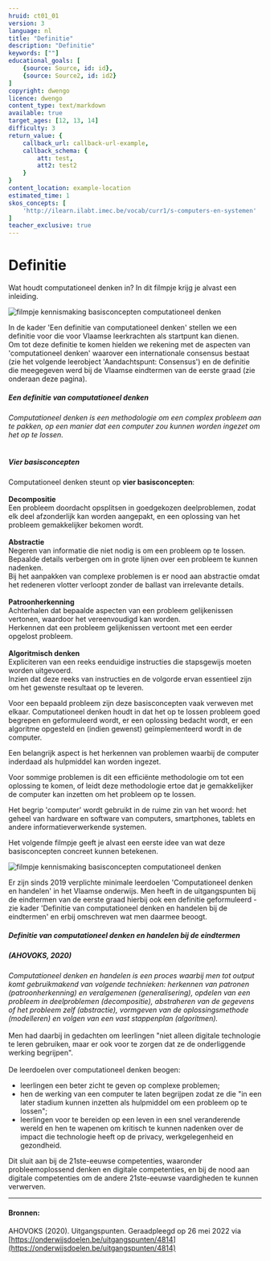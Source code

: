```yaml
---
hruid: ct01_01
version: 3
language: nl
title: "Definitie"
description: "Definitie"
keywords: [""]
educational_goals: [
    {source: Source, id: id}, 
    {source: Source2, id: id2}
]
copyright: dwengo
licence: dwengo
content_type: text/markdown
available: true
target_ages: [12, 13, 14]
difficulty: 3
return_value: {
    callback_url: callback-url-example,
    callback_schema: {
        att: test,
        att2: test2
    }
}
content_location: example-location
estimated_time: 1
skos_concepts: [
    'http://ilearn.ilabt.imec.be/vocab/curr1/s-computers-en-systemen'
]
teacher_exclusive: true
---
```

# Definitie

Wat houdt computationeel denken in? In dit filmpje krijg je alvast een inleiding.  

![](@youtube/https://www.youtube.com/embed/QrE3dtHFwas "filmpje kennismaking basisconcepten computationeel denken") 

In de kader 'Een definitie van computationeel denken' stellen we een definitie voor die voor Vlaamse leerkrachten als startpunt kan dienen.<br> 
Om tot deze definitie te komen hielden we rekening met de aspecten van 'computationeel denken' waarover een internationale consensus bestaat (zie het volgende leerobject 'Aandachtspunt: Consensus') en de definitie die meegegeven werd bij de Vlaamse eindtermen van de eerste graad (zie onderaan deze pagina).

<div class="alert alert-box alert-success">
    <strong><h5>Een definitie van computationeel denken</h5></strong> 
    <em>Computationeel denken is een methodologie om een complex probleem aan te pakken, op een manier dat een computer zou kunnen worden ingezet om het op te lossen.</em><br>
    <br>
    <strong><h5>Vier basisconcepten</h5></strong>
    Computationeel denken steunt op <strong>vier basisconcepten</strong>:<br>
    <br>
    <strong>Decompositie</strong><br>
    Een probleem doordacht opsplitsen in goedgekozen deelproblemen, zodat elk deel afzonderlijk kan worden aangepakt, en een oplossing van het probleem gemakkelijker bekomen wordt.<br>
    <br>
    <strong>Abstractie</strong><br>
    Negeren van informatie die niet nodig is om een probleem op te lossen. Bepaalde details verbergen om in grote lijnen over een probleem te kunnen nadenken.<br> 
    Bij het aanpakken van complexe problemen is er nood aan abstractie omdat het redeneren vlotter verloopt zonder de ballast van irrelevante details. <br>
    <br>
    <strong>Patroonherkenning</strong><br> 
    Achterhalen dat bepaalde aspecten van een probleem gelijkenissen vertonen, waardoor het vereenvoudigd kan worden.<br> 
    Herkennen dat een probleem gelijkenissen vertoont met een eerder opgelost probleem. <br>
    <br>
    <strong>Algoritmisch denken</strong><br> 
    Expliciteren van een reeks eenduidige instructies die stapsgewijs moeten worden uitgevoerd.<br> 
    Inzien dat deze reeks van instructies en de volgorde ervan essentieel zijn om het gewenste resultaat op te leveren.
</div> 

Voor een bepaald probleem zijn deze basisconcepten vaak verweven met elkaar. Computationeel denken houdt in dat het op te lossen probleem goed begrepen en geformuleerd wordt, er een oplossing bedacht wordt, er een algoritme opgesteld en (indien gewenst) geïmplementeerd wordt in de computer.

Een belangrijk aspect is het herkennen van problemen waarbij de computer inderdaad als hulpmiddel kan worden ingezet.

Voor sommige problemen is dit een efficiënte methodologie om tot een oplossing te komen, of leidt deze methodologie ertoe dat je gemakkelijker de computer kan inzetten om het probleem op te lossen. 
    
Het begrip 'computer' wordt gebruikt in de ruime zin van het woord: het geheel van hardware en software van computers, smartphones, tablets en andere informatieverwerkende systemen.

Het volgende filmpje geeft je alvast een eerste idee van wat deze basisconcepten concreet kunnen betekenen.  

![](@youtube/https://www.youtube.com/embed/eoJSlXszQh8 "filmpje kennismaking basisconcepten computationeel denken") 

Er zijn sinds 2019 verplichte minimale leerdoelen 'Computationeel denken en handelen' in het Vlaamse onderwijs. Men heeft in de uitgangspunten bij de eindtermen van de eerste graad hierbij ook een definitie geformuleerd - zie kader 'Definitie van computationeel denken en handelen bij de eindtermen' en erbij omschreven wat men daarmee beoogt.<br>

<div class="alert alert-box alert-success">
    <strong><h5>Definitie van computationeel denken en handelen bij de eindtermen</h5></strong> 
    <h5>(AHOVOKS, 2020)</h5> 
    <em>Computationeel denken en handelen is een proces waarbij men tot output komt gebruikmakend van volgende technieken: herkennen van patronen (patroonherkenning) en veralgemenen (generalisering), opdelen van een probleem in deelproblemen (decompositie), abstraheren van de gegevens of het probleem zelf (abstractie), vormgeven van de oplossingsmethode (modelleren) en volgen van een vast stappenplan (algoritmen).</em> <br>
    <br>
    Men had daarbij in gedachten om leerlingen "niet alleen digitale technologie te leren gebruiken, maar er ook voor te zorgen dat ze de onderliggende werking begrijpen".<br>
    <br>
    De leerdoelen over computationeel denken beogen: 
    <ul>
        <li>leerlingen een beter zicht te geven op complexe problemen;</li>
        <li>hen de werking van een computer te laten begrijpen zodat ze die "in een later stadium kunnen inzetten als hulpmiddel om een probleem op te lossen";</li>
        <li>leerlingen voor te bereiden op een leven in een snel veranderende wereld en hen te wapenen om kritisch te kunnen nadenken over de impact die technologie heeft op de privacy, werkgelegenheid en gezondheid.</li>
    </ul>
    Dit sluit aan bij de 21ste-eeuwse competenties, waaronder probleemoplossend denken en digitale competenties, en bij de nood aan digitale competenties om de andere 21ste-eeuwse vaardigheden te kunnen verwerven.   
</div> 

---

#### Bronnen: 
AHOVOKS (2020). Uitgangspunten. Geraadpleegd op 26 mei 2022 via [https://onderwijsdoelen.be/uitgangspunten/4814](https://onderwijsdoelen.be/uitgangspunten/4814)
